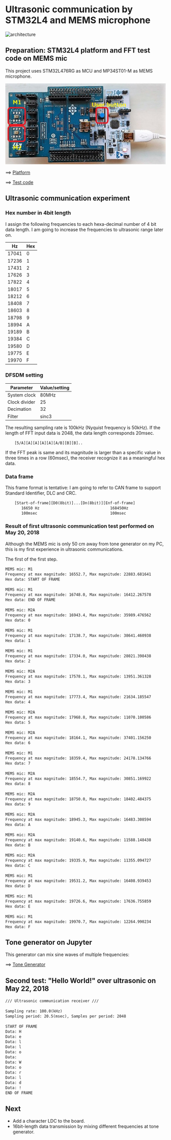 # Ultrasonic communication by STM32L4 and MEMS microphone

![architecture](https://docs.google.com/drawings/d/e/2PACX-1vR1KKp2QeL_SmrnUsTl5zcwddQToPJmnSBHFnxiw78y3_3mjA7EzNl2iNcUA5aOW_jRAQapTNji-eJ7/pub?w=2268&h=567)

## Preparation: STM32L4 platform and FFT test code on MEMS mic

This project uses STM32L476RG as MCU and MP34ST01-M as MEMS microphone.

![platform](./doc/MEMSMIC_expansion_board.jpg)

==> [Platform](PLATFORM.md)

==> [Test code](./basic)

## Ultrasonic communication experiment

### Hex number in 4bit length

I assign the following frequencies to each hexa-decimal number of 4 bit data length. I am going to increase the frequencies to ultrasonic range later on.

|Hz   |Hex|
|-----|---|
|17041| 0 |
|17236| 1 |
|17431| 2 |
|17626| 3 |
|17822| 4 |
|18017| 5 |
|18212| 6 |
|18408| 7 |
|18603| 8 |
|18798| 9 |
|18994| A |
|19189| B |
|19384| C |
|19580| D |
|19775| E |
|19970| F |

### DFSDM setting

|Parameter    |Value/setting|
|-------------|-----|
|System clock |80MHz|
|Clock divider|25   |
|Decimation   |32   |
|Filter       |sinc3|

The resulting sampling rate is 100kHz (Nyquist frequency is 50kHz). If the length of FFT input data is 2048, the data length corresponds 20msec.

```
    [5/A][A][A][A][A][A/B][B][B]..

```
If the FFT peak is same and its magnitude is larger than a specific value in three times in a row (60msec), the receiver recognize it as a meaningful hex data.

### Data frame

This frame format is tentative: I am going to refer to CAN frame to support Standard Identifier, DLC and CRC.

```
    [Start-of-frame][D0(8bit)]...[Dn(8bit)][Enf-of-frame]
       16650 Hz                               168450Hz
       100msec                                100msec
```

### Result of first ultrasonic communication test performed on May 20, 2018

Although the MEMS mic is only 50 cm away from tone generator on my PC, this is my first experience in ultrasonic communications.

The first of the first step.

```
MEMS mic: M1
Frequency at max magnitude: 16552.7, Max magnitude: 22883.681641
Hex data: START OF FRAME

MEMS mic: M1
Frequency at max magnitude: 16748.0, Max magnitude: 16412.267578
Hex data: END OF FRAME

MEMS mic: M2A
Frequency at max magnitude: 16943.4, Max magnitude: 35989.476562
Hex data: 0

MEMS mic: M1
Frequency at max magnitude: 17138.7, Max magnitude: 38641.460938
Hex data: 1

MEMS mic: M1
Frequency at max magnitude: 17334.0, Max magnitude: 28021.398438
Hex data: 2

MEMS mic: M2A
Frequency at max magnitude: 17578.1, Max magnitude: 13951.361328
Hex data: 3

MEMS mic: M1
Frequency at max magnitude: 17773.4, Max magnitude: 21634.185547
Hex data: 4

MEMS mic: M2A
Frequency at max magnitude: 17968.8, Max magnitude: 11070.100586
Hex data: 5

MEMS mic: M2A
Frequency at max magnitude: 18164.1, Max magnitude: 37401.156250
Hex data: 6

MEMS mic: M1
Frequency at max magnitude: 18359.4, Max magnitude: 24178.134766
Hex data: 7

MEMS mic: M2A
Frequency at max magnitude: 18554.7, Max magnitude: 30851.169922
Hex data: 8

MEMS mic: M2A
Frequency at max magnitude: 18750.0, Max magnitude: 18402.484375
Hex data: 9

MEMS mic: M2A
Frequency at max magnitude: 18945.3, Max magnitude: 16483.308594
Hex data: A

MEMS mic: M2A
Frequency at max magnitude: 19140.6, Max magnitude: 11588.148438
Hex data: B

MEMS mic: M2A
Frequency at max magnitude: 19335.9, Max magnitude: 11355.094727
Hex data: C

MEMS mic: M1
Frequency at max magnitude: 19531.2, Max magnitude: 16408.939453
Hex data: D

MEMS mic: M1
Frequency at max magnitude: 19726.6, Max magnitude: 17636.755859
Hex data: E

MEMS mic: M1
Frequency at max magnitude: 19970.7, Max magnitude: 12264.990234
Hex data: F
```

## Tone generator on Jupyter

This generator can mix sine waves of multiple frequencies:

==> [Tone Generator](./generator/ToneGenerator.ipynb)

## Second test: "Hello World!" over ultrasonic on May 22, 2018

```
/// Ultrasonic communication receiver ///

Sampling rate: 100.0(kHz)
Sampling period: 20.5(msec), Samples per period: 2048

START OF FRAME
Data: H
Data: e
Data: l
Data: l
Data: o
Data:
Data: W
Data: o
Data: r
Data: l
Data: d
Data: !
END OF FRAME
```

## Next

- Add a character LDC to the board.
- 16bit-length data transmission by mixing different frequencies at tone generator.
